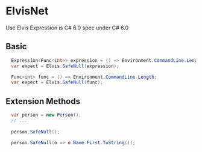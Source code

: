# ElvisNet
Use Elvis Expression is C# 6.0 spec under C# 6.0

## Basic

```C#
  Expression<Func<int>> expression = () => Environment.CommandLine.Length;
  var expect = Elvis.SafeNull(expression);
```

```C#
  Func<int> func = () => Environment.CommandLine.Length;
  var expect = Elvis.SafeNull(func);
```  
## Extension Methods

```C#
  var person = new Person();
  // ...
  
  person.SafeNull();
  
  person.SafeNull(o => o.Name.First.ToString());
```
